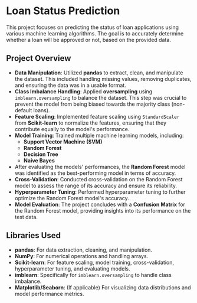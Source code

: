 # **Loan Status Prediction**

This project focuses on predicting the status of loan applications using various machine learning algorithms. The goal is to accurately determine whether a loan will be approved or not, based on the provided data.

## **Project Overview**

* **Data Manipulation**: Utilized **pandas** to extract, clean, and manipulate the dataset. This included handling missing values, removing duplicates, and ensuring the data was in a usable format.  
* **Class Imbalance Handling**: Applied **oversampling** using `imblearn.oversampling` to balance the dataset. This step was crucial to prevent the model from being biased towards the majority class (non-default loans).  
* **Feature Scaling**: Implemented feature scaling using `StandardScaler` from **Scikit-learn** to normalize the features, ensuring that they contribute equally to the model's performance.  
* **Model Training**: Trained multiple machine learning models, including:  
  * **Support Vector Machine (SVM)**  
  * **Random Forest**  
  * **Decision Tree**  
  * **Naive Bayes**  
* After evaluating the models' performances, the **Random Forest** model was identified as the best-performing model in terms of accuracy.  
* **Cross-Validation**: Conducted cross-validation on the Random Forest model to assess the range of its accuracy and ensure its reliability.  
* **Hyperparameter Tuning**: Performed hyperparameter tuning to further optimize the Random Forest model's accuracy.  
* **Model Evaluation**: The project concludes with a **Confusion Matrix** for the Random Forest model, providing insights into its performance on the test data.

## **Libraries Used**

* **pandas**: For data extraction, cleaning, and manipulation.  
* **NumPy**: For numerical operations and handling arrays.  
* **Scikit-learn**: For feature scaling, model training, cross-validation, hyperparameter tuning, and evaluating models.  
* **imblearn**: Specifically for `imblearn.oversampling` to handle class imbalance.  
* **Matplotlib/Seaborn**: (If applicable) For visualizing data distributions and model performance metrics.
